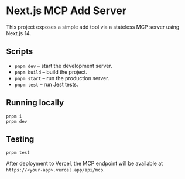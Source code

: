 # Next.js MCP Add Server

This project exposes a simple add tool via a stateless MCP server using Next.js 14.

## Scripts

- `pnpm dev` – start the development server.
- `pnpm build` – build the project.
- `pnpm start` – run the production server.
- `pnpm test` – run Jest tests.

## Running locally

```
pnpm i
pnpm dev
```

## Testing

```
pnpm test
```

After deployment to Vercel, the MCP endpoint will be available at
`https://<your-app>.vercel.app/api/mcp`.
